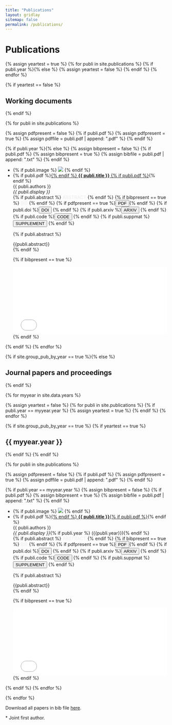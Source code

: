 ```yaml
---
title: "Publications"
layout: gridlay
sitemap: false
permalink: /publications/
---
```


# Publications

{% assign yeartest = true %}
{% for publi in site.publications %}
  {% if publi.year %}{% else %}
   {% assign yeartest = false %}
  {% endif %}
{% endfor %}

{% if yeartest == false %}
## Working documents
{% endif %}

{% for publi in site.publications %}

  {% assign pdfpresent = false %}
  {% if publi.pdf %}
    {% assign pdfpresent = true %}
    {% assign pdffile = publi.pdf  | append: ".pdf" %}
  {% endif %}

  {% if publi.year %}{% else %}
  {% assign bibpresent = false %}
  {% if publi.pdf %}
    {% assign bibpresent = true %}
    {% assign bibfile = publi.pdf  | append: ".txt" %}
  {% endif %}

  <div class="well-sm publication-entry">
  <ul class="flex-container">
  <li class="flex-item1">
    {% if publi.image %}
     <img src="{{ site.url }}{{ site.baseurl }}/publications/{{ publi.image }}" class="img-responsive"/>
    {% endif %}
  </li>
  <li class="flex-item2">
    {% if publi.pdf %}<a href="{{ publi.pdf }}" target="_blank">{% endif %} <strong>{{ publi.title }}</strong> {% if publi.pdf %}</a>{% endif %}<br/>
    {{ publi.authors }}<br/>
    <em>{{ publi.display }}</em><br/>
    {% if publi.abstract %} <a data-bs-toggle="collapse" href="#{{publi.pdf}}"  class="btn-abstract" style="text-decoration:none; color:#ebebeb; hover:#ebebeb;" role="button" aria-expanded="false" aria-controls="{{publi.pdf}}">ABSTRACT</a> {% endif %}
    {% if bibpresent == true %} <a data-bs-toggle="collapse" href="#{{publi.pdf}}2"  class="btn-bib" style="text-decoration:none; color:#ebebeb; hover:#ebebeb;" role="button" aria-expanded="false" aria-controls="{{publi.pdf}}2">BIB</a> {% endif %}
    {% if pdfpresent == true %}<a href="{{ pdffile }}" target="_blank"><button class="btn-pdf">PDF</button></a>{% endif %}
    {% if publi.doi %}<a href="http://doi.org/{{ publi.doi }}" target="_blank"><button class="btn-doi">DOI</button></a> {% endif %}
    {% if publi.arxiv %}<a href="https://arxiv.org/abs/{{ publi.arxiv }}" target="_blank"><button class="btn-arxiv">ARXIV</button></a> {% endif %}
    {% if publi.code %}<a href="{{ publi.code }}" target="_blank"><button class="btn-code">CODE</button></a> {% endif %}
    {% if publi.suppmat %}<a href="{{ publi.suppmat }}" target="_blank"><button class="btn-suppmat">SUPPLEMENT</button></a> {% endif %}

  {% if publi.abstract %}
  <div class="collapse" id="{{publi.pdf}}"><div class="well-abstract">
   {{publi.abstract}}
  </div></div>
  {% endif %}

  {% if bibpresent == true %}
  <div class="collapse" id="{{publi.pdf}}2"><div class="well-bib">
   <iframe src='{{site.url}}{{site.baseurl}}/publications/{{publi.pdf}}.txt' scrolling="yes" width="100%" height="210" frameborder="0"></iframe>
  </div></div>
  {% endif %}

  </li>
  </ul>
  </div>
  {% endif %}
{% endfor %}

{% if site.group_pub_by_year == true %}{% else %}
## Journal papers and proceedings 
{% endif %}

{% for myyear in site.data.years %}

{% assign yeartest = false %}
{% for publi in site.publications %}
  {% if publi.year == myyear.year %}
   {% assign yeartest = true %}
  {% endif %}
{% endfor %}

{% if site.group_pub_by_year == true %}
{% if yeartest == true %}
## {{ myyear.year }}
{% endif %}
{% endif %}

{% for publi in site.publications %}

{% assign pdfpresent = false %}
{% if publi.pdf %}
  {% assign pdfpresent = true %}
  {% assign pdffile = publi.pdf  | append: ".pdf" %}
{% endif %}

{% if publi.year == myyear.year %}
{% assign bibpresent = false %}
{% if publi.pdf %}
  {% assign bibpresent = true %}
  {% assign bibfile = publi.pdf  | append: ".txt" %}
{% endif %}

<div class="well-sm publication-entry">
<ul class="flex-container">
<li class="flex-item1">
  {% if publi.image %}
     <img src="{{ site.url }}{{ site.baseurl }}/publications/{{ publi.image }}" class="img-responsive"/>
  {% endif %}
</li>
<li class="flex-item2">
  {% if publi.pdf %}<a href="{{ publi.pdf }}" target="_blank">{% endif %} <strong>{{ publi.title }}</strong>{% if publi.pdf %}</a>{% endif %}<br />
  {{ publi.authors }}<br />
  <em>{{ publi.display }}</em>{% if publi.year %} ({{publi.year}}){% endif %}<br/>
  {% if publi.abstract %} <a data-bs-toggle="collapse" href="#{{publi.pdf}}"  class="btn-abstract" style="text-decoration:none; color:#ebebeb; hover:#ebebeb;" role="button" aria-expanded="false" aria-controls="{{publi.pdf}}">ABSTRACT</a> {% endif %}
  {% if bibpresent == true %} <a data-bs-toggle="collapse" href="#{{publi.pdf}}2"  class="btn-bib" style="text-decoration:none; color:#ebebeb; hover:#ebebeb;" role="button" aria-expanded="false" aria-controls="{{publi.pdf}}2">BIB</a> {% endif %}
  {% if pdfpresent == true %}<a href="{{ pdffile }}" target="_blank"><button class="btn-pdf">PDF</button></a>{% endif %}
  {% if publi.doi %}<a href="http://doi.org/{{ publi.doi }}" target="_blank"><button class="btn-doi">DOI</button></a> {% endif %}
  {% if publi.arxiv %}<a href="https://arxiv.org/abs/{{ publi.arxiv }}" target="_blank"><button class="btn-arxiv">ARXIV</button></a> {% endif %}
  {% if publi.code %}<a href="{{ publi.code }}" target="_blank"><button class="btn-code">CODE</button></a> {% endif %}
  {% if publi.suppmat %}<a href="{{ publi.suppmat }}" target="_blank"><button class="btn-suppmat">SUPPLEMENT</button></a> {% endif %}

{% if publi.abstract %}
<br/>
<div class="collapse" id="{{publi.pdf}}"><div class="well-abstract">
 {{publi.abstract}}
</div></div>
{% endif %}

{% if bibpresent == true %}
<div class="collapse" id="{{publi.pdf}}2"><div class="well-bib">
<iframe src='{{site.url}}{{site.baseurl}}/publications/{{publi.pdf}}.txt' scrolling="yes" width="100%" height="210" frameborder="0"></iframe>
</div></div>
{% endif %}

</li>
</ul>

</div>
{% endif %}
{% endfor %}

{% endfor %}

Download all papers in bib file <a href="{{ site.url }}{{ site.baseurl }}/publications/bazilinskyy.bib">here</a>.

\* Joint first author.
